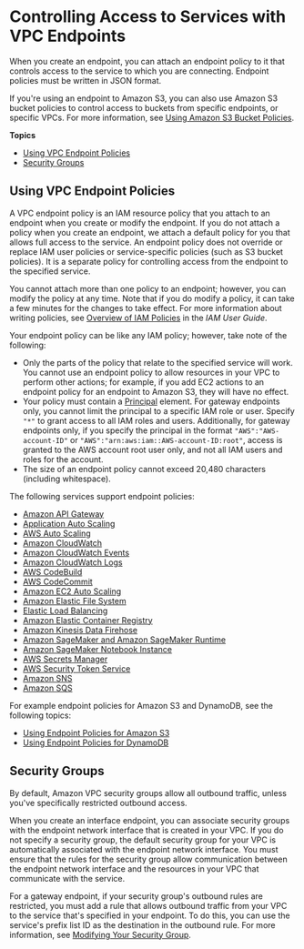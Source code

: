 # Controlling Access to Services with VPC Endpoints<a name="vpc-endpoints-access"></a>

When you create an endpoint, you can attach an endpoint policy to it that controls access to the service to which you are connecting\. Endpoint policies must be written in JSON format\.

If you're using an endpoint to Amazon S3, you can also use Amazon S3 bucket policies to control access to buckets from specific endpoints, or specific VPCs\. For more information, see [Using Amazon S3 Bucket Policies](vpc-endpoints-s3.md#vpc-endpoints-s3-bucket-policies)\.

**Topics**
+ [Using VPC Endpoint Policies](#vpc-endpoint-policies)
+ [Security Groups](#vpc-endpoints-security-groups)

## Using VPC Endpoint Policies<a name="vpc-endpoint-policies"></a>

A VPC endpoint policy is an IAM resource policy that you attach to an endpoint when you create or modify the endpoint\. If you do not attach a policy when you create an endpoint, we attach a default policy for you that allows full access to the service\. An endpoint policy does not override or replace IAM user policies or service\-specific policies \(such as S3 bucket policies\)\. It is a separate policy for controlling access from the endpoint to the specified service\. 

You cannot attach more than one policy to an endpoint; however, you can modify the policy at any time\. Note that if you do modify a policy, it can take a few minutes for the changes to take effect\. For more information about writing policies, see [Overview of IAM Policies](https://docs.aws.amazon.com/IAM/latest/UserGuide/PoliciesOverview.html) in the *IAM User Guide*\.

Your endpoint policy can be like any IAM policy; however, take note of the following:
+ Only the parts of the policy that relate to the specified service will work\. You cannot use an endpoint policy to allow resources in your VPC to perform other actions; for example, if you add EC2 actions to an endpoint policy for an endpoint to Amazon S3, they will have no effect\. 
+ Your policy must contain a [Principal](https://docs.aws.amazon.com/IAM/latest/UserGuide/reference_policies_elements_principal.html) element\. For gateway endpoints only, you cannot limit the principal to a specific IAM role or user\. Specify `"*"` to grant access to all IAM roles and users\. Additionally, for gateway endpoints only, if you specify the principal in the format `"AWS":"AWS-account-ID"` or `"AWS":"arn:aws:iam::AWS-account-ID:root"`, access is granted to the AWS account root user only, and not all IAM users and roles for the account\.
+ The size of an endpoint policy cannot exceed 20,480 characters \(including whitespace\)\.

The following services support endpoint policies:
+ [Amazon API Gateway](https://docs.aws.amazon.com/apigateway/latest/developerguide/apigateway-vpc-endpoint-policies.html)
+ [Application Auto Scaling](https://docs.aws.amazon.com/autoscaling/application/userguide/application-auto-scaling-vpc-endpoints.html)
+ [AWS Auto Scaling](https://docs.aws.amazon.com/autoscaling/plans/userguide/aws-auto-scaling-vpc-endpoints.html)
+ [Amazon CloudWatch](https://docs.aws.amazon.com/AmazonCloudWatch/latest/monitoring/cloudwatch-and-interface-VPC.html)
+ [Amazon CloudWatch Events](https://docs.aws.amazon.com/AmazonCloudWatch/latest/events/cloudwatch-events-and-interface-VPC.html)
+ [Amazon CloudWatch Logs](https://docs.aws.amazon.com/AmazonCloudWatch/latest/logs/cloudwatch-logs-and-interface-VPC.html#CloudWatchLogs-VPC-endpoint-policy)
+ [AWS CodeBuild](https://docs.aws.amazon.com/codebuild/latest/userguide/use-vpc-endpoints-with-codebuild.html#creating-vpc-endpoint-policy)
+ [AWS CodeCommit](https://docs.aws.amazon.com/codecommit/latest/userguide/codecommit-and-interface-VPC.html#create-vpc-endpoint-policy-for-codecommit)
+ [Amazon EC2 Auto Scaling](https://docs.aws.amazon.com/autoscaling/ec2/userguide/ec2-auto-scaling-vpc-endpoints.html)
+ [Amazon Elastic File System](https://docs.aws.amazon.com/efs/latest/ug/efs-vpc-endpoints.html#create-vpce-policy-efs)
+ [Elastic Load Balancing](https://docs.aws.amazon.com/elasticloadbalancing/latest/userguide/load-balancer-vpc-endpoints.html)
+ [Amazon Elastic Container Registry](https://docs.aws.amazon.com/AmazonECR/latest/userguide/vpc-endpoints.html#ecr-vpc-endpoint-policy)
+ [Amazon Kinesis Data Firehose](https://docs.aws.amazon.com/firehose/latest/dev/vpc.html)
+ [Amazon SageMaker and Amazon SageMaker Runtime](https://docs.aws.amazon.com/sagemaker/latest/dg/interface-vpc-endpoint.html#api-private-link-policy)
+ [Amazon SageMaker Notebook Instance](https://docs.aws.amazon.com/sagemaker/latest/dg/notebook-interface-endpoint.html#nbi-private-link-policy)
+ [AWS Secrets Manager ](https://docs.aws.amazon.com/secretsmanager/latest/userguide/vpc-endpoint-overview.html#vpc-endpoint-policy)
+ [AWS Security Token Service](https://docs.aws.amazon.com/IAM/latest/UserGuide/id_credentials_sts_vpce.html)
+ [Amazon SNS](https://docs.aws.amazon.com/sns/latest/dg/sns-vpc-endpoint-policy.html)
+ [Amazon SQS](https://docs.aws.amazon.com/AWSSimpleQueueService/latest/SQSDeveloperGuide/sqs-vpc-endpoint-policy.html)

For example endpoint policies for Amazon S3 and DynamoDB, see the following topics:
+ [Using Endpoint Policies for Amazon S3](vpc-endpoints-s3.md#vpc-endpoints-policies-s3)
+ [Using Endpoint Policies for DynamoDB](vpc-endpoints-ddb.md#vpc-endpoints-policies-ddb)

## Security Groups<a name="vpc-endpoints-security-groups"></a>

By default, Amazon VPC security groups allow all outbound traffic, unless you've specifically restricted outbound access\. 

When you create an interface endpoint, you can associate security groups with the endpoint network interface that is created in your VPC\. If you do not specify a security group, the default security group for your VPC is automatically associated with the endpoint network interface\. You must ensure that the rules for the security group allow communication between the endpoint network interface and the resources in your VPC that communicate with the service\.

For a gateway endpoint, if your security group's outbound rules are restricted, you must add a rule that allows outbound traffic from your VPC to the service that's specified in your endpoint\. To do this, you can use the service's prefix list ID as the destination in the outbound rule\. For more information, see [Modifying Your Security Group](vpce-gateway.md#vpc-endpoints-security)\.